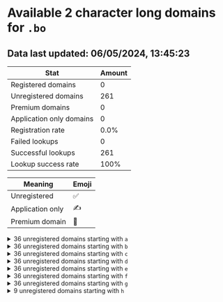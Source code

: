 # Available 2 character long domains for `.bo`

## Data last updated: 06/05/2024, 13:45:23

|Stat|Amount|
|--|--|
|Registered domains|0|
|Unregistered domains|261|
|Premium domains|0|
|Application only domains|0|
|Registration rate|0.0%|
|Failed lookups|0|
|Successful lookups|261|
|Lookup success rate|100%|


|Meaning|Emoji|
|--|--|
|Unregistered|:white_check_mark:|
|Application only|:writing_hand:|
|Premium domain|:gem:|

<details>
<summary>36 unregistered domains starting with <bold><code>a</code></bold></summary>

|Type|Domain|
|--|--|
|:white_check_mark:|`a0.bo`|
|:white_check_mark:|`a1.bo`|
|:white_check_mark:|`a2.bo`|
|:white_check_mark:|`a3.bo`|
|:white_check_mark:|`a4.bo`|
|:white_check_mark:|`a5.bo`|
|:white_check_mark:|`a6.bo`|
|:white_check_mark:|`a7.bo`|
|:white_check_mark:|`a8.bo`|
|:white_check_mark:|`a9.bo`|
|:white_check_mark:|`aa.bo`|
|:white_check_mark:|`ab.bo`|
|:white_check_mark:|`ac.bo`|
|:white_check_mark:|`ad.bo`|
|:white_check_mark:|`ae.bo`|
|:white_check_mark:|`af.bo`|
|:white_check_mark:|`ag.bo`|
|:white_check_mark:|`ah.bo`|
|:white_check_mark:|`ai.bo`|
|:white_check_mark:|`aj.bo`|
|:white_check_mark:|`ak.bo`|
|:white_check_mark:|`al.bo`|
|:white_check_mark:|`am.bo`|
|:white_check_mark:|`an.bo`|
|:white_check_mark:|`ao.bo`|
|:white_check_mark:|`ap.bo`|
|:white_check_mark:|`aq.bo`|
|:white_check_mark:|`ar.bo`|
|:white_check_mark:|`as.bo`|
|:white_check_mark:|`at.bo`|
|:white_check_mark:|`au.bo`|
|:white_check_mark:|`av.bo`|
|:white_check_mark:|`aw.bo`|
|:white_check_mark:|`ax.bo`|
|:white_check_mark:|`ay.bo`|
|:white_check_mark:|`az.bo`|
</details>
<details>
<summary>36 unregistered domains starting with <bold><code>b</code></bold></summary>

|Type|Domain|
|--|--|
|:white_check_mark:|`b0.bo`|
|:white_check_mark:|`b1.bo`|
|:white_check_mark:|`b2.bo`|
|:white_check_mark:|`b3.bo`|
|:white_check_mark:|`b4.bo`|
|:white_check_mark:|`b5.bo`|
|:white_check_mark:|`b6.bo`|
|:white_check_mark:|`b7.bo`|
|:white_check_mark:|`b8.bo`|
|:white_check_mark:|`b9.bo`|
|:white_check_mark:|`ba.bo`|
|:white_check_mark:|`bb.bo`|
|:white_check_mark:|`bc.bo`|
|:white_check_mark:|`bd.bo`|
|:white_check_mark:|`be.bo`|
|:white_check_mark:|`bf.bo`|
|:white_check_mark:|`bg.bo`|
|:white_check_mark:|`bh.bo`|
|:white_check_mark:|`bi.bo`|
|:white_check_mark:|`bj.bo`|
|:white_check_mark:|`bk.bo`|
|:white_check_mark:|`bl.bo`|
|:white_check_mark:|`bm.bo`|
|:white_check_mark:|`bn.bo`|
|:white_check_mark:|`bo.bo`|
|:white_check_mark:|`bp.bo`|
|:white_check_mark:|`bq.bo`|
|:white_check_mark:|`br.bo`|
|:white_check_mark:|`bs.bo`|
|:white_check_mark:|`bt.bo`|
|:white_check_mark:|`bu.bo`|
|:white_check_mark:|`bv.bo`|
|:white_check_mark:|`bw.bo`|
|:white_check_mark:|`bx.bo`|
|:white_check_mark:|`by.bo`|
|:white_check_mark:|`bz.bo`|
</details>
<details>
<summary>36 unregistered domains starting with <bold><code>c</code></bold></summary>

|Type|Domain|
|--|--|
|:white_check_mark:|`c0.bo`|
|:white_check_mark:|`c1.bo`|
|:white_check_mark:|`c2.bo`|
|:white_check_mark:|`c3.bo`|
|:white_check_mark:|`c4.bo`|
|:white_check_mark:|`c5.bo`|
|:white_check_mark:|`c6.bo`|
|:white_check_mark:|`c7.bo`|
|:white_check_mark:|`c8.bo`|
|:white_check_mark:|`c9.bo`|
|:white_check_mark:|`ca.bo`|
|:white_check_mark:|`cb.bo`|
|:white_check_mark:|`cc.bo`|
|:white_check_mark:|`cd.bo`|
|:white_check_mark:|`ce.bo`|
|:white_check_mark:|`cf.bo`|
|:white_check_mark:|`cg.bo`|
|:white_check_mark:|`ch.bo`|
|:white_check_mark:|`ci.bo`|
|:white_check_mark:|`cj.bo`|
|:white_check_mark:|`ck.bo`|
|:white_check_mark:|`cl.bo`|
|:white_check_mark:|`cm.bo`|
|:white_check_mark:|`cn.bo`|
|:white_check_mark:|`co.bo`|
|:white_check_mark:|`cp.bo`|
|:white_check_mark:|`cq.bo`|
|:white_check_mark:|`cr.bo`|
|:white_check_mark:|`cs.bo`|
|:white_check_mark:|`ct.bo`|
|:white_check_mark:|`cu.bo`|
|:white_check_mark:|`cv.bo`|
|:white_check_mark:|`cw.bo`|
|:white_check_mark:|`cx.bo`|
|:white_check_mark:|`cy.bo`|
|:white_check_mark:|`cz.bo`|
</details>
<details>
<summary>36 unregistered domains starting with <bold><code>d</code></bold></summary>

|Type|Domain|
|--|--|
|:white_check_mark:|`d0.bo`|
|:white_check_mark:|`d1.bo`|
|:white_check_mark:|`d2.bo`|
|:white_check_mark:|`d3.bo`|
|:white_check_mark:|`d4.bo`|
|:white_check_mark:|`d5.bo`|
|:white_check_mark:|`d6.bo`|
|:white_check_mark:|`d7.bo`|
|:white_check_mark:|`d8.bo`|
|:white_check_mark:|`d9.bo`|
|:white_check_mark:|`da.bo`|
|:white_check_mark:|`db.bo`|
|:white_check_mark:|`dc.bo`|
|:white_check_mark:|`dd.bo`|
|:white_check_mark:|`de.bo`|
|:white_check_mark:|`df.bo`|
|:white_check_mark:|`dg.bo`|
|:white_check_mark:|`dh.bo`|
|:white_check_mark:|`di.bo`|
|:white_check_mark:|`dj.bo`|
|:white_check_mark:|`dk.bo`|
|:white_check_mark:|`dl.bo`|
|:white_check_mark:|`dm.bo`|
|:white_check_mark:|`dn.bo`|
|:white_check_mark:|`do.bo`|
|:white_check_mark:|`dp.bo`|
|:white_check_mark:|`dq.bo`|
|:white_check_mark:|`dr.bo`|
|:white_check_mark:|`ds.bo`|
|:white_check_mark:|`dt.bo`|
|:white_check_mark:|`du.bo`|
|:white_check_mark:|`dv.bo`|
|:white_check_mark:|`dw.bo`|
|:white_check_mark:|`dx.bo`|
|:white_check_mark:|`dy.bo`|
|:white_check_mark:|`dz.bo`|
</details>
<details>
<summary>36 unregistered domains starting with <bold><code>e</code></bold></summary>

|Type|Domain|
|--|--|
|:white_check_mark:|`e0.bo`|
|:white_check_mark:|`e1.bo`|
|:white_check_mark:|`e2.bo`|
|:white_check_mark:|`e3.bo`|
|:white_check_mark:|`e4.bo`|
|:white_check_mark:|`e5.bo`|
|:white_check_mark:|`e6.bo`|
|:white_check_mark:|`e7.bo`|
|:white_check_mark:|`e8.bo`|
|:white_check_mark:|`e9.bo`|
|:white_check_mark:|`ea.bo`|
|:white_check_mark:|`eb.bo`|
|:white_check_mark:|`ec.bo`|
|:white_check_mark:|`ed.bo`|
|:white_check_mark:|`ee.bo`|
|:white_check_mark:|`ef.bo`|
|:white_check_mark:|`eg.bo`|
|:white_check_mark:|`eh.bo`|
|:white_check_mark:|`ei.bo`|
|:white_check_mark:|`ej.bo`|
|:white_check_mark:|`ek.bo`|
|:white_check_mark:|`el.bo`|
|:white_check_mark:|`em.bo`|
|:white_check_mark:|`en.bo`|
|:white_check_mark:|`eo.bo`|
|:white_check_mark:|`ep.bo`|
|:white_check_mark:|`eq.bo`|
|:white_check_mark:|`er.bo`|
|:white_check_mark:|`es.bo`|
|:white_check_mark:|`et.bo`|
|:white_check_mark:|`eu.bo`|
|:white_check_mark:|`ev.bo`|
|:white_check_mark:|`ew.bo`|
|:white_check_mark:|`ex.bo`|
|:white_check_mark:|`ey.bo`|
|:white_check_mark:|`ez.bo`|
</details>
<details>
<summary>36 unregistered domains starting with <bold><code>f</code></bold></summary>

|Type|Domain|
|--|--|
|:white_check_mark:|`f0.bo`|
|:white_check_mark:|`f1.bo`|
|:white_check_mark:|`f2.bo`|
|:white_check_mark:|`f3.bo`|
|:white_check_mark:|`f4.bo`|
|:white_check_mark:|`f5.bo`|
|:white_check_mark:|`f6.bo`|
|:white_check_mark:|`f7.bo`|
|:white_check_mark:|`f8.bo`|
|:white_check_mark:|`f9.bo`|
|:white_check_mark:|`fa.bo`|
|:white_check_mark:|`fb.bo`|
|:white_check_mark:|`fc.bo`|
|:white_check_mark:|`fd.bo`|
|:white_check_mark:|`fe.bo`|
|:white_check_mark:|`ff.bo`|
|:white_check_mark:|`fg.bo`|
|:white_check_mark:|`fh.bo`|
|:white_check_mark:|`fi.bo`|
|:white_check_mark:|`fj.bo`|
|:white_check_mark:|`fk.bo`|
|:white_check_mark:|`fl.bo`|
|:white_check_mark:|`fm.bo`|
|:white_check_mark:|`fn.bo`|
|:white_check_mark:|`fo.bo`|
|:white_check_mark:|`fp.bo`|
|:white_check_mark:|`fq.bo`|
|:white_check_mark:|`fr.bo`|
|:white_check_mark:|`fs.bo`|
|:white_check_mark:|`ft.bo`|
|:white_check_mark:|`fu.bo`|
|:white_check_mark:|`fv.bo`|
|:white_check_mark:|`fw.bo`|
|:white_check_mark:|`fx.bo`|
|:white_check_mark:|`fy.bo`|
|:white_check_mark:|`fz.bo`|
</details>
<details>
<summary>36 unregistered domains starting with <bold><code>g</code></bold></summary>

|Type|Domain|
|--|--|
|:white_check_mark:|`g0.bo`|
|:white_check_mark:|`g1.bo`|
|:white_check_mark:|`g2.bo`|
|:white_check_mark:|`g3.bo`|
|:white_check_mark:|`g4.bo`|
|:white_check_mark:|`g5.bo`|
|:white_check_mark:|`g6.bo`|
|:white_check_mark:|`g7.bo`|
|:white_check_mark:|`g8.bo`|
|:white_check_mark:|`g9.bo`|
|:white_check_mark:|`ga.bo`|
|:white_check_mark:|`gb.bo`|
|:white_check_mark:|`gc.bo`|
|:white_check_mark:|`gd.bo`|
|:white_check_mark:|`ge.bo`|
|:white_check_mark:|`gf.bo`|
|:white_check_mark:|`gg.bo`|
|:white_check_mark:|`gh.bo`|
|:white_check_mark:|`gi.bo`|
|:white_check_mark:|`gj.bo`|
|:white_check_mark:|`gk.bo`|
|:white_check_mark:|`gl.bo`|
|:white_check_mark:|`gm.bo`|
|:white_check_mark:|`gn.bo`|
|:white_check_mark:|`go.bo`|
|:white_check_mark:|`gp.bo`|
|:white_check_mark:|`gq.bo`|
|:white_check_mark:|`gr.bo`|
|:white_check_mark:|`gs.bo`|
|:white_check_mark:|`gt.bo`|
|:white_check_mark:|`gu.bo`|
|:white_check_mark:|`gv.bo`|
|:white_check_mark:|`gw.bo`|
|:white_check_mark:|`gx.bo`|
|:white_check_mark:|`gy.bo`|
|:white_check_mark:|`gz.bo`|
</details>
<details>
<summary>9 unregistered domains starting with <bold><code>h</code></bold></summary>

|Type|Domain|
|--|--|
|:white_check_mark:|`ha.bo`|
|:white_check_mark:|`hb.bo`|
|:white_check_mark:|`hc.bo`|
|:white_check_mark:|`hd.bo`|
|:white_check_mark:|`he.bo`|
|:white_check_mark:|`hf.bo`|
|:white_check_mark:|`hg.bo`|
|:white_check_mark:|`hh.bo`|
|:white_check_mark:|`hi.bo`|
</details>